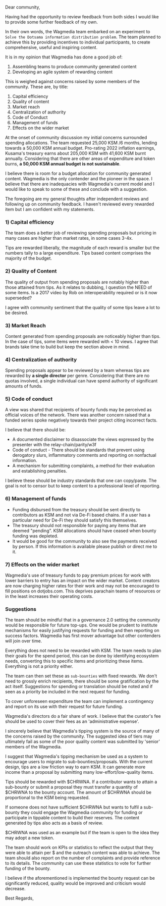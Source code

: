 Dear community,

Having had the opportunity to review feedback from both sides I would like to provide some further feedback of my own.

In their own words, the Wagmedia team embarked on an experiment to `Solve the Dotsama information distribution problem`.  The team planned to achieve this by providing incentives to individual participants, to create comprehensive, useful and inspiring content.

It is in my opinion that Wagmedia has done a good job of:

1.  Assembling teams to produce community generated content
2.  Developing an agile system of rewarding content

This is weighed against concerns raised by some members of the community. These are, by title:

1.  Capital efficiency
2.  Quality of content
3.  Market reach
4.  Centralization of authority
5.  Code of Conduct
6.  Management of funds
7.  Effects on the wider market
   
At the onset of community discussion my initial concerns surrounded spending allocations.  The team requested 25,000 KSM /6 months, lending towards a 50,000 KSM annual budget.  Pro-rating 2022 inflation earnings, Kusama's treasury earns about 205,000 KSM with 41,600 KSM burnt annually.  Considering that there are other areas of expenditure and token burns, **a 50,000 KSM annual budget is not sustainable**.

 I believe there is room for a budget allocation for community generated content. Wagmedia is the only contender and the pioneer in the space.  I believe that there are inadequacies with Wagmedia's current model and I would like to speak to some of these and conclude with a suggestion.

 The foregoing are my general thoughts after independent reviews and following up on community feedback.  I haven't reviewed every rewarded item but I am confident with my statements.

### 1) Capital efficiency

The team does a better job of reviewing spending proposals but pricing in many cases are higher than market rates, in some cases 3-4x.  

Tips are rewarded liberally, the magnitude of each reward is smaller but the numbers tally to a large expenditure.  Tips based content comprises the majority of the budget.

### 2) Quality of Content

The quality of output from spending proposals are notably higher than those attained from tips.  As it relates to dubbing, I question the NEED of some items.  Is a 2017 video by Rob on interoperability required or is it now superseded?  

I agree with community sentiment that the quality of some tips leave a lot to be desired.

### 3) Market Reach

Content generated from spending proposals are noticeably higher than tips.  In the case of tips, some items were rewarded with < 10 views.  I agree that brands take time to build but keep the section above in mind.

### 4) Centralization of authority

Spending proposals appear to be reviewed by a team whereas tips are rewarded by **a single director** per genre.  Considering that there are no quotas involved, a single individual can have spend authority of significant amounts of funds.

### 5) Code of conduct

A view was shared that recipients of bounty funds may be perceived as official voices of the network.  There was another concern raised that a funded series spoke negatively towards their project citing incorrect facts.

I believe that there should be:

-   A documented disclaimer to disassociate the views expressed by the presenter with the relay-chain/parity/w3f
-   Code of conduct - There should be standards that prevent using derogatory slurs, inflammatory comments and reporting on nonfactual information. 
-   A mechanism for submitting complaints, a method for their evaluation and establishing penalties. 

I believe these should be industry standards that one can copy/paste.  The goal is not to censor but to keep content to a professional level of reporting.

### 6) Management of funds

- Funding disbursed from the treasury should be sent directly to contributors as KSM and not via De-Fi based chains.  If a user has a particular need for De-Fi they should satisfy this themselves.
- The treasury should not responsible for paying any items that are deemed "pending".  KSM allocations should have ceased when bounty funding was depleted.
- It would be good for the community to also see the payments received by person.  If this information is available please publish or direct me to it.


### 7) Effects on the wider market

Wagmedia's use of treasury funds to pay premium prices for work with lower barriers to entry has an impact on the wider market.  Content creators are now charging higher rates for their work and may not be encouraged to fill positions on dotjobs.com.  This deprives parachain teams of resources or in the least increases their operating costs.

### Suggestions

The team should be mindful that in a governance 2.0 setting the community would be responsible for future top-ups.  One would be prudent to institute mechanisms for easily justifying requests for funding and then reporting on success factors.  Wagmedia has first mover advantage but other contenders will join over time.

Everything does not need to be rewarded with KSM.  The team needs to plan their goals for the spend period, this can be done by identifying ecosystem needs, converting this to specific items and prioritizing these items.  Everything is not a priority either.

The team can then set these as `sub-bounties` with fixed rewards.  We don't need to grossly enrich recipients, there should be some gratification by the act itself.  Suggestions for spending or translation should be noted and if seen as a priority be included in the next request for funding. 

To cover unforeseen expenditure the team can implement a contingency and report on its use with their request for future funding.  

Wagmedia's directors do a fair share of work.  I believe that the curator's fee should be used to cover their fees as an 'administrative expense'.

I sincerely believe that Wagmedia's tipping system is the source of many of the concerns raised by the community.  The suggested idea of tiers may ultimately fail as some of the poor quality content was submitted by 'senior' members of the Wagmedia.

I suggest that Wagmedia's tipping mechanism be used as a system to encourage users to migrate to sub-bounties/proposals.  With the current design, tips are a low friction way to earn KSM.  It can generate more income than a proposal by submitting many low-effort/low-quality items.   

Tips should be rewarded with $CHRWNA.  If a contributor wants to attain a sub-bounty or submit a proposal they must transfer a quantity of $CHRWNA to the bounty account.  The amount of $CHRWNA should be proportional to the KSM being requested.

If someone does not have sufficient $CHRWNA but wants to fulfil a sub-bounty they could engage the Wagmedia community for funding or participate in tippable content to build their reserves.  The content generated by tips also acts as a basis of review.  

 $CHRWNA was used as an example but if the team is open to the idea they may adopt a new token.

 The team should work on KPIs or statistics to reflect the output that they were able to attain per $ and the outreach content was able to achieve.  The team should also report on the number of complaints and provide reference to its details.  The community can use these statistics to vote for further funding of the bounty.  

 I believe if the aforementioned is implemented the bounty request can be significantly reduced, quality would be improved and criticism would decrease.

 Best Regards,
 































